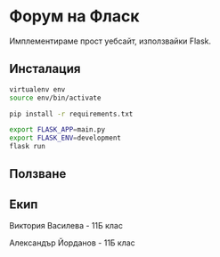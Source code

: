 # Форум на Фласк

Имплементираме прост уебсайт, използвайки Flask.

## Инсталация

```bash
virtualenv env
source env/bin/activate

pip install -r requirements.txt

export FLASK_APP=main.py
export FLASK_ENV=development
flask run
```
## Ползване


## Екип
Виктория Василева - 11Б клас

Александър Йорданов - 11Б клас

